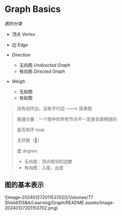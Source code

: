 # Graph Basics

*图的分类*

- 顶点 *Vertex*
- 边 *Edge*



- *Direction*
    - 无向图 *Undirected Graph*
    - 有向图 *Directed Graph*
- *Weigh*
    - 无权图
    - 有权图

> 没有自环边，没有平行边 ---> 简单图
>
> 联通分量：一个图中的所有节点不一定是全部相连的
>
> 是否有环 *loop*
>
> 无环图（🌲）
>
> 度 *degree*: 
>
> - 无向图：顶点相邻的边数
> - 有向图：入度，出度

## 图的基本表示

![image-20240127201153702](/Volumes/T7 Shield/DS&A/Learning/Graph/README.assets/image-20240127201153702.png)

